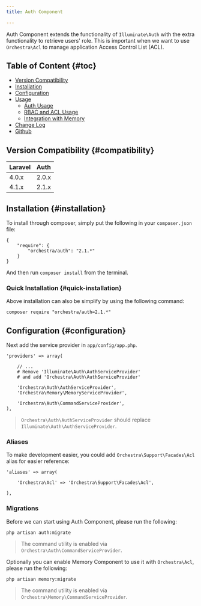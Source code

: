 ```yaml
---
title: Auth Component

---
```


Auth Component extends the functionality of `Illuminate\Auth` with the extra functionality to retrieve users' role. This is important when we want to use `Orchestra\Acl` to manage application Access Control List (ACL).

## Table of Content {#toc}

* [Version Compatibility](#compatibility)
* [Installation](#installation)
* [Configuration](#configuration)
* [Usage]({doc-url}/components/auth/usage)
  - [Auth Usage]({doc-url}/components/auth/usage)
  - [RBAC and ACL Usage]({doc-url}/components/auth/rbac)
  - [Integration with Memory]({doc-url}/components/auth/memory-integration)
* [Change Log]({doc-url}/components/auth/changes#v2-1)
* [Github](https://github.com/orchestral/auth)

## Version Compatibility {#compatibility}

Laravel    | Auth
:----------|:----------
 4.0.x     | 2.0.x
 4.1.x     | 2.1.x

## Installation {#installation}

To install through composer, simply put the following in your `composer.json` file:

	{
		"require": {
			"orchestra/auth": "2.1.*"
		}
	}

And then run `composer install` from the terminal.

### Quick Installation {#quick-installation}

Above installation can also be simplify by using the following command:

	composer require "orchestra/auth=2.1.*"

## Configuration {#configuration}

Next add the service provider in `app/config/app.php`.

	'providers' => array(

		// ...
		# Remove 'Illuminate\Auth\AuthServiceProvider'
		# and add 'Orchestra\Auth\AuthServiceProvider'

		'Orchestra\Auth\AuthServiceProvider',
		'Orchestra\Memory\MemoryServiceProvider',

		'Orchestra\Auth\CommandServiceProvider',
	),

> `Orchestra\Auth\AuthServiceProvider` should replace `Illuminate\Auth\AuthServiceProvider`.

### Aliases

To make development easier, you could add `Orchestra\Support\Facades\Acl` alias for easier reference:

	'aliases' => array(

		'Orchestra\Acl' => 'Orchestra\Support\Facades\Acl',

	),

### Migrations

Before we can start using Auth Component, please run the following:

	php artisan auth:migrate

> The command utility is enabled via `Orchestra\Auth\CommandServiceProvider`.

Optionally you can enable Memory Component to use it with `Orchestra\Acl`, please run the following:

	php artisan memory:migrate

> The command utility is enabled via `Orchestra\Memory\CommandServiceProvider`.

